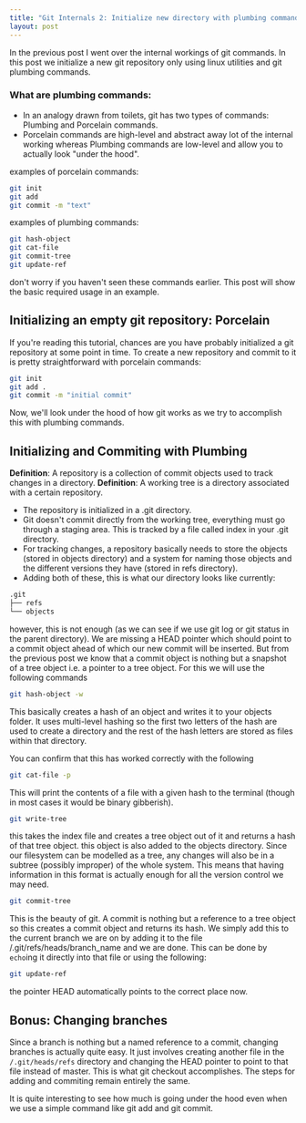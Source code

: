 ```yaml
---
title: "Git Internals 2: Initialize new directory with plumbing commands"
layout: post
---
```


In the previous post I went over the internal workings of git commands. In this post we initialize a new git repository only using linux utilities and git plumbing commands. 

### What are plumbing commands:
- In an analogy drawn from toilets, git has two types of commands: Plumbing and Porcelain commands.
- Porcelain commands are high-level and abstract away lot of the internal working whereas Plumbing commands are low-level and allow you to actually look "under the hood". 

examples of porcelain commands:
```bash
git init
git add
git commit -m "text"
```

examples of plumbing commands:

```bash
git hash-object
git cat-file
git commit-tree
git update-ref
```
don't worry if you haven't seen these commands earlier. This post will show the basic required usage in an example. 

## Initializing an empty git repository: Porcelain

If you're reading this tutorial, chances are you have probably initialized a git repository at some point in time. 
To create a new repository and commit to it is pretty straightforward with porcelain commands:

```bash
git init
git add .
git commit -m "initial commit"
```
Now, we'll look under the hood of how git works as we try to accomplish this with plumbing commands. 

## Initializing and Commiting with Plumbing
**Definition**: A repository is a collection of commit objects used to track changes in a directory.
**Definition**: A working tree is a directory associated with a certain repository.
- The repository is initialized in a .git directory. 
- Git doesn't commit directly from the working tree, everything must go through a staging area. This is tracked by a file called index in your .git directory. 
- For tracking changes, a repository basically needs to store the objects (stored in objects directory) and a system for naming those objects and the different versions they have (stored in refs directory). 
- Adding both of these, this is what our directory looks like currently:
```bash
.git
├── refs
└── objects
```
however, this is not enough (as we can see if we use git log or git status in the parent directory).
We are missing a HEAD pointer which should point to a commit object ahead of which our new commit will be inserted.
But from the previous post we know that a commit object is nothing but a snapshot of a tree object i.e. a pointer to a tree object. 
For this we will use the following commands

```bash
git hash-object -w 
```
This basically creates a hash of an object and writes it to your objects folder. It uses multi-level hashing so the first two letters of the hash are used to create a directory and the rest of the hash letters are stored as files within that directory. 

You can confirm that this has worked correctly with the following

```bash
git cat-file -p
```
This will print the contents of a file with a given hash to the terminal (though in most cases it would be binary gibberish).

```bash
git write-tree
```
this takes the index file and creates a tree object out of it and returns a hash of that tree object. this object is also added to the objects directory. Since our filesystem can be modelled as a tree, any changes will also be in a subtree (possibly improper) of the whole system. This means that having information in this format is actually enough for all the version control we may need. 

```bash
git commit-tree  
```
This is the beauty of git. A commit is nothing but a reference to a tree object so this creates a commit object and returns its hash. We simply add this to the current branch we are on by adding it to the file /.git/refs/heads/branch_name and we are done. 
This can be done by ```echo```ing it directly into that file or using the following:

```bash
git update-ref 
```
the pointer HEAD automatically points to the correct place now.

## Bonus: Changing branches
Since a branch is nothing but a named reference to a commit, changing branches is actually quite easy. It just involves creating another file in the ```/.git/heads/refs``` directory and changing the HEAD pointer to point to that file instead of master. 
This is what git checkout accomplishes. The steps for adding and commiting remain entirely the same. 

It is quite interesting to see how much is going under the hood even when we use a simple command like git add and git commit. 




